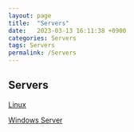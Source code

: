 ```yaml
---
layout: page
title:  "Servers"
date:   2023-03-13 16:11:38 +0900
categories: Servers
tags: Servers
permalink: /Servers
---
```


## Servers

[Linux](/Servers/Linux/Linux)

[Windows Server](/Servers/Windows)